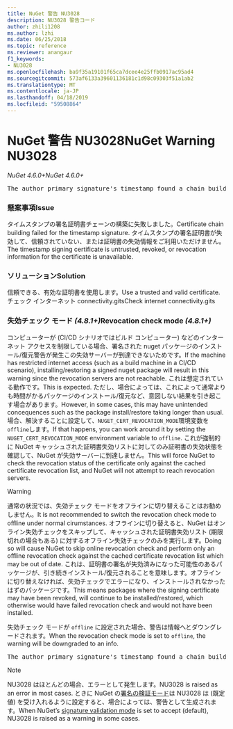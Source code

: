 ```yaml
---
title: NuGet 警告 NU3028
description: NU3028 警告コード
author: zhili1208
ms.author: lzhi
ms.date: 06/25/2018
ms.topic: reference
ms.reviewer: anangaur
f1_keywords:
- NU3028
ms.openlocfilehash: ba9f35a19101f65ca7dcee4e25ffb0917ac95ad4
ms.sourcegitcommit: 573af6133a39601136181c1d98c09303f51a1ab2
ms.translationtype: MT
ms.contentlocale: ja-JP
ms.lasthandoff: 04/18/2019
ms.locfileid: "59508864"
---
```

# <a name="nuget-warning-nu3028"></a><span data-ttu-id="2da55-103">NuGet 警告 NU3028</span><span class="sxs-lookup"><span data-stu-id="2da55-103">NuGet Warning NU3028</span></span>

<span data-ttu-id="2da55-104">*NuGet 4.6.0+*</span><span class="sxs-lookup"><span data-stu-id="2da55-104">*NuGet 4.6.0+*</span></span>

<pre>The author primary signature's timestamp found a chain building issue: The revocation function was unable to check revocation because the revocation server could not be reached. For more information, visit https://aka.ms/certificateRevocationMode</pre>

### <a name="issue"></a><span data-ttu-id="2da55-105">懸案事項</span><span class="sxs-lookup"><span data-stu-id="2da55-105">Issue</span></span>
<span data-ttu-id="2da55-106">タイムスタンプの署名証明書チェーンの構築に失敗しました。</span><span class="sxs-lookup"><span data-stu-id="2da55-106">Certificate chain building failed for the timestamp signature.</span></span> <span data-ttu-id="2da55-107">タイムスタンプの署名証明書が失効して、信頼されていない、または証明書の失効情報をご利用いただけません。</span><span class="sxs-lookup"><span data-stu-id="2da55-107">The timestamp signing certificate is untrusted, revoked, or revocation information for the certificate is unavailable.</span></span>

### <a name="solution"></a><span data-ttu-id="2da55-108">ソリューション</span><span class="sxs-lookup"><span data-stu-id="2da55-108">Solution</span></span>
<span data-ttu-id="2da55-109">信頼できる、有効な証明書を使用します。</span><span class="sxs-lookup"><span data-stu-id="2da55-109">Use a trusted and valid certificate.</span></span> <span data-ttu-id="2da55-110">チェック インターネット connectivity.gits</span><span class="sxs-lookup"><span data-stu-id="2da55-110">Check internet connectivity.gits</span></span>

### <a name="revocation-check-mode-481"></a><span data-ttu-id="2da55-111">失効チェック モード *(4.8.1+)*</span><span class="sxs-lookup"><span data-stu-id="2da55-111">Revocation check mode *(4.8.1+)*</span></span>
<span data-ttu-id="2da55-112">コンピューターが (CI/CD シナリオではビルド コンピューター) などのインターネット アクセスを制限している場合、署名された nuget パッケージのインストール/復元警告が発生この失効サーバーが到達できないためです。</span><span class="sxs-lookup"><span data-stu-id="2da55-112">If the machine has restricted internet access (such as a build machine in a CI/CD scenario), installing/restoring a signed nuget package will result in this warning since the revocation servers are not reachable.</span></span> <span data-ttu-id="2da55-113">これは想定されている動作です。</span><span class="sxs-lookup"><span data-stu-id="2da55-113">This is expected.</span></span>
<span data-ttu-id="2da55-114">ただし、場合によっては、これによって通常よりも時間がかるパッケージのインストール/復元など、意図しない結果を引き起こす場合があります。</span><span class="sxs-lookup"><span data-stu-id="2da55-114">However, in some cases, this may have unintended concequences such as the package install/restore taking longer than usual.</span></span> <span data-ttu-id="2da55-115">場合、解決することに設定して、`NUGET_CERT_REVOCATION_MODE`環境変数を`offline`します。</span><span class="sxs-lookup"><span data-stu-id="2da55-115">If that happens, you can work around it by setting the `NUGET_CERT_REVOCATION_MODE` environment variable to `offline`.</span></span> <span data-ttu-id="2da55-116">これが強制的に NuGet キャッシュされた証明書失効リストに対してのみ証明書の失効状態を確認して、NuGet が失効サーバーに到達しません。</span><span class="sxs-lookup"><span data-stu-id="2da55-116">This will force NuGet to check the revocation status of the certificate only against the cached certificate revocation list, and NuGet will not attempt to reach revocation servers.</span></span>

> [!Warning]
> <span data-ttu-id="2da55-117">通常の状況では、失効チェック モードをオフラインに切り替えることはお勧めしません。</span><span class="sxs-lookup"><span data-stu-id="2da55-117">It is not recommended to switch the revocation check mode to offline under normal cirumstances.</span></span> <span data-ttu-id="2da55-118">オフラインに切り替えると、NuGet はオンライン失効チェックをスキップして、キャッシュされた証明書失効リスト (期限切れの場合もある) に対するオフライン失効チェックのみを実行します。</span><span class="sxs-lookup"><span data-stu-id="2da55-118">Doing so will cause NuGet to skip online revocation check and perform only an offline revocation check against the cached certificate revocation list which may be out of date.</span></span> <span data-ttu-id="2da55-119">これは、証明書の署名が失効済みになった可能性のあるパッケージが、引き続きインストール/復元されることを意味します。オフラインに切り替えなければ、失効チェックでエラーになり、インストールされなかったはずのパッケージです。</span><span class="sxs-lookup"><span data-stu-id="2da55-119">This means packages where the signing certificate may have been revoked, will continue to be installed/restored, which otherwise would have failed revocation check and would not have been installed.</span></span>

<span data-ttu-id="2da55-120">失効チェック モードが `offline` に設定された場合、警告は情報へとダウングレードされます。</span><span class="sxs-lookup"><span data-stu-id="2da55-120">When the revocation check mode is set to `offline`, the warning will be downgraded to an info.</span></span>

<pre>The author primary signature's timestamp found a chain building issue: The revocation function was unable to check revocation because the certificate is not available in the cached certificate revocation list and NUGET_CERT_REVOCATION_MODE environment variable has been set to offline. For more information, visit https://aka.ms/certificateRevocationMode.</pre>

> [!Note]
> <span data-ttu-id="2da55-121">NU3028 はほとんどの場合、エラーとして発生します。</span><span class="sxs-lookup"><span data-stu-id="2da55-121">NU3028 is raised as an error in most cases.</span></span> <span data-ttu-id="2da55-122">ときに NuGet の[署名の検証モード](https://docs.microsoft.com/en-us/nuget/consume-packages/installing-signed-packages#configure-package-signature-requirements)は NU3028 は (既定値) を受け入れるように設定すると、場合によっては、警告として生成されます。</span><span class="sxs-lookup"><span data-stu-id="2da55-122">When NuGet’s [signature validation mode](https://docs.microsoft.com/en-us/nuget/consume-packages/installing-signed-packages#configure-package-signature-requirements) is set to accept (default), NU3028 is raised as a warning in some cases.</span></span>
